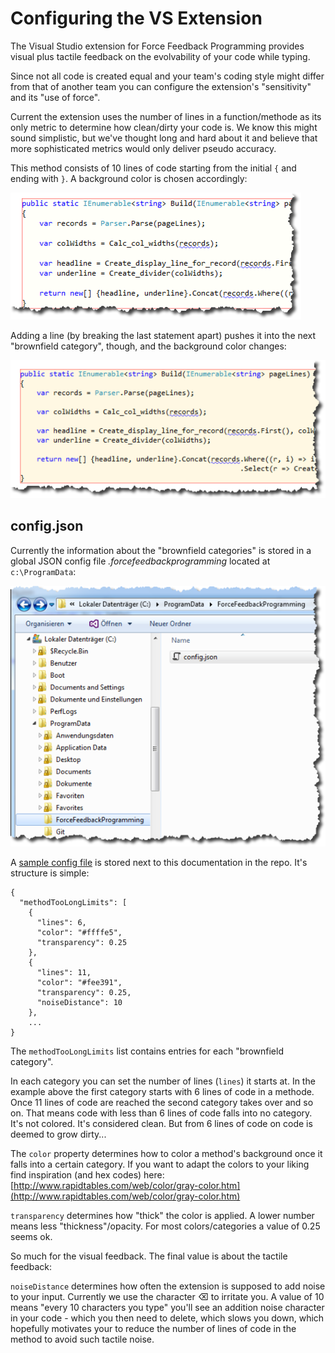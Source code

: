 # Configuring the VS Extension

The Visual Studio extension for Force Feedback Programming provides visual plus tactile feedback on the evolvability of your code while typing.

Since not all code is created equal and your team's coding style might differ from that of another team you can configure the extension's "sensitivity" and its "use of force".

Current the extension uses the number of lines in a function/methode as its only metric to determine how clean/dirty your code is. We know this might sound simplistic, but we've thought long and hard about it and believe that more sophisticated metrics would only deliver pseudo accuracy.

This method consists of 10 lines of code starting from the initial `{` and ending with `}`. A background color is chosen accordingly:

![](images/config_fig1.png)

Adding a line (by breaking the last statement apart) pushes it into the next "brownfield category", though, and the background color changes:

![](images/config_fig2.png)

## config.json

Currently the information about the "brownfield categories" is stored in a global JSON config file _.forcefeedbackprogramming_ located at `c:\ProgramData`:

![](images/config_fig3.png)

A [sample config file](example/.forcefeedbackprogramming) is stored next to this documentation in the repo. It's structure is simple:

```
{
  "methodTooLongLimits": [
    {
      "lines": 6,
      "color": "#ffffe5",
      "transparency": 0.25
    },
    {
      "lines": 11,
      "color": "#fee391",
      "transparency": 0.25,
      "noiseDistance": 10
    },
    ...
}
```
The `methodTooLongLimits` list contains entries for each "brownfield category".

In each category you can set the number of lines (`lines`) it starts at. In the example above the first category starts with 6 lines of code in a methode. Once 11 lines of code are reached the second category takes over and so on. That means code with less than 6 lines of code falls into no category. It's not colored. It's considered clean. But from 6 lines of code on code is deemed to grow dirty...

The `color` property determines how to color a method's background once it falls into a certain category. If you want to adapt the colors to your liking find inspiration (and hex codes) here: [http://www.rapidtables.com/web/color/gray-color.htm](http://www.rapidtables.com/web/color/gray-color.htm)

`transparency` determines how "thick" the color is applied. A lower number means less "thickness"/opacity. For most colors/categories a value of 0.25 seems ok.

So much for the visual feedback. The final value is about the tactile feedback:

`noiseDistance` determines how often the extension is supposed to add noise to your input. Currently we use the character ⌫ to irritate you. A value of 10 means "every 10 characters you type" you'll see an addition noise character in your code - which you then need to delete, which slows you down, which hopefully motivates your to reduce the number of lines of code in the method to avoid such tactile noise.


